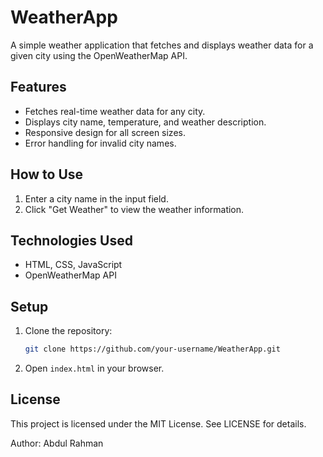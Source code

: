 # WeatherApp

A simple weather application that fetches and displays weather data for a given city using the OpenWeatherMap API.

## Features

- Fetches real-time weather data for any city.
- Displays city name, temperature, and weather description.
- Responsive design for all screen sizes.
- Error handling for invalid city names.

## How to Use

1. Enter a city name in the input field.
2. Click "Get Weather" to view the weather information.

## Technologies Used

- HTML, CSS, JavaScript
- OpenWeatherMap API

## Setup

1. Clone the repository:
   ```bash
   git clone https://github.com/your-username/WeatherApp.git
   ```
2. Open `index.html` in your browser.

## License
This project is licensed under the MIT License. See LICENSE for details.

Author: Abdul Rahman
